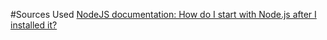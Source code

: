 #Sources Used
[NodeJS documentation: How do I start with Node.js after I installed it?](https://nodejs.org/en/docs/guides/getting-started-guide/)
